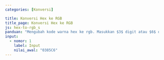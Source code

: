 ```yaml
---
categories: [Konversi]

title: Konversi Hex ke RGB
title_page: Konversi Hex ke RGB
js: hex-to-rgb_s
panduan: "Mengubah kode warna hex ke rgb. Masukkan $3$ digit atau $6$ digit kode hex."
input:
  - nomor: 1
    label: Input
    nilai_awal: "0385C6"
---
```

